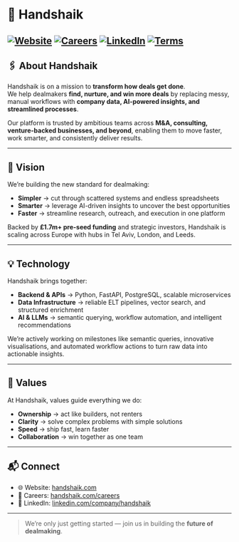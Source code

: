 # 🤝 Handshaik

[![Website](https://img.shields.io/badge/Website-handshaik.com-purple)](https://handshaik.com)
[![Careers](https://img.shields.io/badge/Careers-We’re_Hiring!-green)](https://handshaik.notion.site/careers-at-handshaik)
[![LinkedIn](https://img.shields.io/badge/LinkedIn-Follow_Us-blue?logo=linkedin)](https://www.linkedin.com/company/handshaik)
[![Terms](https://img.shields.io/badge/Terms-&_Privacy-grey)](https://www.handshaik.com/legal/privacy-policy)
---

## 🖇️ About Handshaik
Handshaik is on a mission to **transform how deals get done**.  
We help dealmakers **find, nurture, and win more deals** by replacing messy, manual workflows with **company data, AI-powered insights, and streamlined processes**.

Our platform is trusted by ambitious teams across **M&A, consulting, venture-backed businesses, and beyond**, enabling them to move faster, work smarter, and consistently deliver results.

---

## 🚀 Vision
We’re building the new standard for dealmaking:
- **Simpler** → cut through scattered systems and endless spreadsheets  
- **Smarter** → leverage AI-driven insights to uncover the best opportunities  
- **Faster** → streamline research, outreach, and execution in one platform  

Backed by **£1.7m+ pre-seed funding** and strategic investors, Handshaik is scaling across Europe with hubs in Tel Aviv, London, and Leeds.

---

## 💡 Technology
Handshaik brings together:
- **Backend & APIs** → Python, FastAPI, PostgreSQL, scalable microservices  
- **Data Infrastructure** → reliable ELT pipelines, vector search, and structured enrichment  
- **AI & LLMs** → semantic querying, workflow automation, and intelligent recommendations  

We’re actively working on milestones like semantic queries, innovative visualisations, and automated workflow actions to turn raw data into actionable insights.

---

## 🌟 Values
At Handshaik, values guide everything we do:
- **Ownership** → act like builders, not renters  
- **Clarity** → solve complex problems with simple solutions  
- **Speed** → ship fast, learn faster  
- **Collaboration** → win together as one team  

---

## 📬 Connect
- 🌐 Website: [handshaik.com](https://handshaik.com)  
- 💼 Careers: [handshaik.com/careers](https://handshaik.notion.site/careers-at-handshaik)  
- 🔗 LinkedIn: [linkedin.com/company/handshaik](https://www.linkedin.com/company/handshaik)  

---

> We’re only just getting started — join us in building the **future of dealmaking**.

